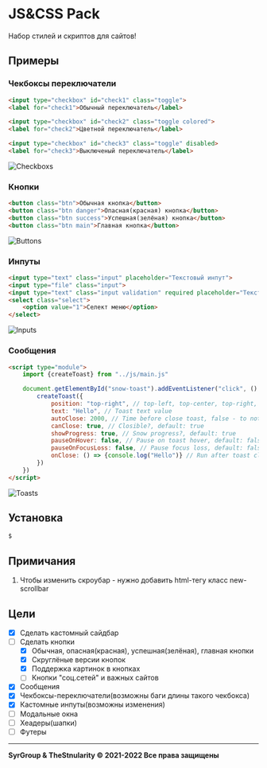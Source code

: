 # JS&CSS Pack
Набор стилей и скриптов для сайтов!
## Примеры
### Чекбоксы переключатели
```html
<input type="checkbox" id="check1" class="toggle">
<label for="check1">Обычный переключатель</label>

<input type="checkbox" id="check2" class="toggle colored">
<label for="check2">Цветной переключатель</label>

<input type="checkbox" id="check3" class="toggle" disabled>
<label for="check3">Выключеный переключатель</label>
```
![Checkboxs](https://cdn.discordapp.com/attachments/834490254031192116/960980245345861672/image.png)
### Кнопки
```html
<button class="btn">Обычная кнопка</button>
<button class="btn danger">Опасная(красная) кнопка</button>
<button class="btn success">Успешная(зелёная) кнопка</button>
<button class="btn main">Главная кнопка</button>
```
![Buttons](https://cdn.discordapp.com/attachments/834490254031192116/960980244947427348/image2.png)
### Инпуты
```html
<input type="text" class="input" placeholder="Текстовый инпут">
<input type="file" class="input">
<input type="text" class="input validation" required placeholder="Текстовое поле с валидатором">
<select class="select">
    <option value="1">Селект меню</option>
</select>
```
![Inputs](https://cdn.discordapp.com/attachments/834490254031192116/960981220659982336/unknown.png)
### Сообщения
```html
<script type="module">
    import {createToast} from "../js/main.js"

    document.getElementById("snow-toast").addEventListener("click", () => {
        createToast({
            position: "top-right", // top-left, top-center, top-right, bottom-left, bottom-center or bottom-right, default: top-left
            text: "Hello", // Toast text value
            autoClose: 2000, // Time before close toast, false - to not auto close, default: 1000
            canClose: true, // Closible?, default: true
            showProgress: true, // Snow progress?, default: true
            pauseOnHover: false, // Pause on toast hover, default: false
            pauseOnFocusLoss: false, // Pause focus loss, default: false,
            onClose: () => {console.log("Hello")} // Run after toast close, default: () => {}
        })
    })
</script>
```
![Toasts](https://cdn.discordapp.com/attachments/834490254031192116/960982129913774090/unknown.png)

## Установка
```bash
$ 
```

## Примичания
1. Чтобы изменить скроубар - нужно добавить html-тегу класс new-scrollbar
## Цели
- [x] Сделать кастомный сайдбар
- [ ] Сделать кнопки
     * [x] Обычная, опасная(красная), успешная(зелёная), главная кнопки
     * [x] Скруглёные версии кнопок
     * [x] Поддержка картинок в кнопках
     * [ ] Кнопки "соц.сетей" и важных сайтов
- [x] Сообщения
- [x] Чекбоксы-переключатели(возможны баги длины такого чекбокса)
- [x] Кастомные инпуты(возможны изменения)
- [ ] Модальные окна
- [ ] Хеадеры(шапки)
- [ ] Футеры
---
**SyrGroup & TheStnularity © 2021-2022 Все права защищены**
